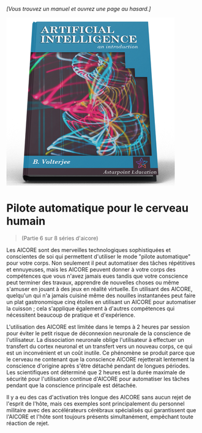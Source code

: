 *[Vous trouvez un manuel et ouvrez une page au hasard.]*

![AI Textbook](/resources/lore/textbookAI440.png)
# Pilote automatique pour le cerveau humain
> (Partie 6 sur 8 séries d'aicore)

Les AICORE sont des merveilles technologiques sophistiquées et conscientes de soi qui permettent d'utiliser le mode "pilote automatique" pour votre corps. Non seulement il peut automatiser des tâches répétitives et ennuyeuses, mais les AICORE peuvent donner à votre corps des compétences que vous n'avez jamais eues tandis que votre conscience peut terminer des travaux, apprendre de nouvelles choses ou même s'amuser en jouant à des jeux en réalité virtuelle. En utilisant des AICORE, quelqu'un qui n'a jamais cuisiné même des nouilles instantanées peut faire un plat gastronomique cinq étoiles en utilisant un AICORE pour automatiser la cuisson ; cela s'applique également à d'autres compétences qui nécessitent beaucoup de pratique et d'expérience.

L'utilisation des AICORE est limitée dans le temps à 2 heures par session pour éviter le petit risque de déconnexion neuronale de la conscience de l'utilisateur. La dissociation neuronale oblige l'utilisateur à effectuer un transfert du cortex neuronal et un transfert vers un nouveau corps, ce qui est un inconvénient et un coût inutile. Ce phénomène se produit parce que le cerveau ne contenant que la conscience AICORE rejetterait lentement la conscience d'origine après s'être détaché pendant de longues périodes. Les scientifiques ont déterminé que 2 heures est la durée maximale de sécurité pour l'utilisation continue d'AICORE pour automatiser les tâches pendant que la conscience principale est détachée.

Il y a eu des cas d'activation très longue des AICORE sans aucun rejet de l'esprit de l'hôte, mais ces exemples sont principalement du personnel militaire avec des accélérateurs cérébraux spécialisés qui garantissent que l'AICORE et l'hôte sont toujours présents simultanément, empêchant toute réaction de rejet.
